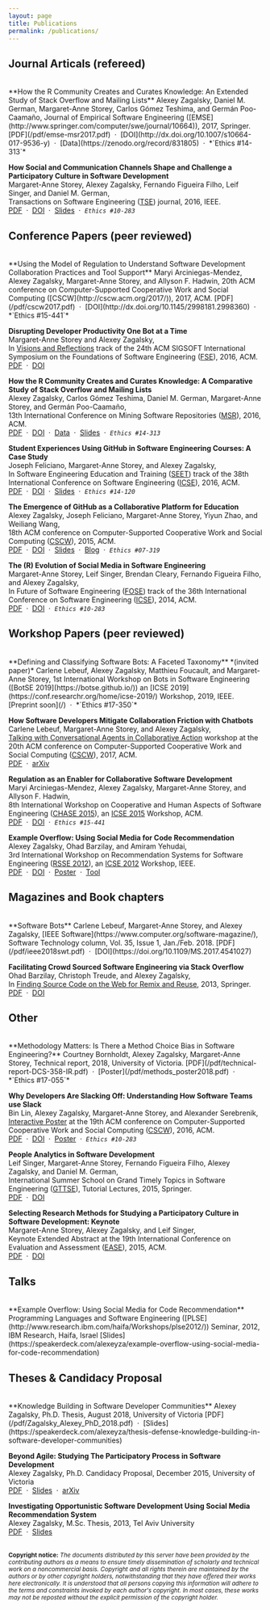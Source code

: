 ```yaml
---
layout: page
title: Publications
permalink: /publications/
---
```

## Journal Articals (refereed)
<br>
**How the R Community Creates and Curates Knowledge: An Extended Study of Stack Overflow and Mailing Lists**  
Alexey Zagalsky, Daniel M. German, Margaret-Anne Storey, Carlos Gómez Teshima, and Germán Poo-Caamaño,  
Journal of Empirical Software Engineering ([EMSE](http://www.springer.com/computer/swe/journal/10664)), 2017, Springer.  
[PDF](/pdf/emse-msr2017.pdf) &nbsp;·&nbsp; [DOI](http://dx.doi.org/10.1007/s10664-017-9536-y) &nbsp;·&nbsp; [Data](https://zenodo.org/record/831805) &nbsp;·&nbsp; *`Ethics #14-313`*

**How Social and Communication Channels Shape and Challenge a Participatory Culture in Software Development**  
Margaret-Anne Storey, Alexey Zagalsky, Fernando Figueira Filho, Leif Singer, and Daniel M. German,  
Transactions on Software Engineering ([TSE](https://www.computer.org/web/tse)) journal, 2016, IEEE.  
[PDF](/pdf/tse2016.pdf) &nbsp;·&nbsp; [DOI](http://dx.doi.org/10.1109/TSE.2016.2584053) &nbsp;·&nbsp; [Slides](https://speakerdeck.com/alexeyza/tse-2016-how-communication-channels-challenge-a-participatory-culture-in-software-development) &nbsp;·&nbsp; *`Ethics #10-283`*


## Conference Papers (peer reviewed)
<br>
**Using the Model of Regulation to Understand Software Development Collaboration Practices and Tool Support**  
Maryi Arciniegas-Mendez, Alexey Zagalsky, Margaret-Anne Storey, and Allyson F. Hadwin,  
20th ACM conference on Computer-Supported Cooperative Work and Social Computing ([CSCW](http://cscw.acm.org/2017/)), 2017, ACM.  
[PDF](/pdf/cscw2017.pdf) &nbsp;·&nbsp; [DOI](http://dx.doi.org/10.1145/2998181.2998360) &nbsp;·&nbsp; *`Ethics #15-441`*

**Disrupting Developer Productivity One Bot at a Time**  
Margaret-Anne Storey and Alexey Zagalsky,  
In [Visions and Reflections](http://www.cs.ucdavis.edu/fse2016/calls/visions-and-reflections/) track of the 24th ACM SIGSOFT International Symposium on the Foundations of Software Engineering ([FSE](http://www.cs.ucdavis.edu/fse2016/)), 2016, ACM.  
[PDF](/pdf/fse-var2016.pdf) &nbsp;·&nbsp; [DOI](http://dx.doi.org/10.1145/2950290.2983989)

**How the R Community Creates and Curates Knowledge: A Comparative Study of Stack Overflow and Mailing Lists**  
Alexey Zagalsky, Carlos Gómez Teshima, Daniel M. German, Margaret-Anne Storey,
and Germán Poo-Caamaño,  
13th International Conference on Mining Software Repositories ([MSR](http://2016.msrconf.org)), 2016, ACM.  
[PDF](/pdf/msr2016.pdf) &nbsp;·&nbsp; [DOI](http://dx.doi.org/10.1145/2901739.2901772) &nbsp;·&nbsp; [Data](https://github.com/thechiselgroup/R-ML-and-StackOverflow) &nbsp;·&nbsp; [Slides](https://speakerdeck.com/alexeyza/msr16-how-the-r-community-creates-and-curates-knowledge) &nbsp;·&nbsp; *`Ethics #14-313`*

**Student Experiences Using GitHub in Software Engineering Courses: A Case Study**  
Joseph Feliciano, Margaret-Anne Storey, and Alexey Zagalsky,  
In Software Engineering Education and Training ([SEET](http://2016.icse.cs.txstate.edu/educationTraining)) track of the 38th International Conference on Software Engineering ([ICSE](http://2016.icse.cs.txstate.edu/)), 2016, ACM.  
[PDF](/pdf/icse16seet.pdf) &nbsp;·&nbsp; [DOI](http://dx.doi.org/10.1145/2889160.2889195) &nbsp;·&nbsp; [Slides](https://speakerdeck.com/alexeyza/icse16-student-experiences-using-github-in-software-engineering-courses) &nbsp;·&nbsp; *`Ethics #14-120`*

**The Emergence of GitHub as a Collaborative Platform for Education**  
Alexey Zagalsky, Joseph Feliciano, Margaret-Anne Storey, Yiyun Zhao, and Weiliang Wang,  
18th ACM conference on Computer-Supported Cooperative Work and Social Computing ([CSCW](http://cscw.acm.org/2015/)), 2015, ACM.  
[PDF](/pdf/cscw15.pdf) &nbsp;·&nbsp; [DOI](http://dx.doi.org/10.1145/2675133.2675284) &nbsp;·&nbsp; [Slides](https://speakerdeck.com/alexeyza/the-emergence-of-github-as-a-collaborative-platform-for-education) &nbsp;·&nbsp; [Blog](http://alexeyza.com/blog/2015/09/10/embracing-participatory-culture-in-education/) &nbsp;·&nbsp; *`Ethics #07-319`*

**The \(R\) Evolution of Social Media in Software Engineering**  
Margaret-Anne Storey, Leif Singer, Brendan Cleary, Fernando Figueira Filho, and Alexey Zagalsky,  
In Future of Software Engineering ([FOSE](http://2014.icse-conferences.org/fose)) track of the 36th International Conference on Software Engineering ([ICSE](http://2014.icse-conferences.org/)), 2014, ACM.  
[PDF](/pdf/fose14.pdf) &nbsp;·&nbsp; [DOI](http://dx.doi.org/10.1145/2593882.2593887) &nbsp;·&nbsp; *`Ethics #10-283`*


## Workshop Papers (peer reviewed)
<br>
**Defining and Classifying Software Bots: A Faceted Taxonomy** *(invited paper)*  
Carlene Lebeuf, Alexey Zagalsky, Matthieu Foucault, and Margaret-Anne Storey,  
1st International Workshop on Bots in Software Engineering ([BotSE 2019](https://botse.github.io/)) an [ICSE 2019](https://conf.researchr.org/home/icse-2019/) Workshop, 2019, IEEE.  
[Preprint soon](/) &nbsp;·&nbsp; *`Ethics #17-350`*

**How Software Developers Mitigate Collaboration Friction with Chatbots**  
Carlene Lebeuf, Margaret-Anne Storey, and Alexey Zagalsky,  
[Talking with Conversational Agents in Collaborative Action](https://talkingwithagents.wordpress.com/) workshop at the 20th ACM conference on Computer-Supported Cooperative Work and Social Computing ([CSCW](http://cscw.acm.org/2017/)), 2017, ACM.  
[PDF](/pdf/cscw2017-workshop.pdf) &nbsp;·&nbsp; [arXiv](https://arxiv.org/abs/1702.07011)

**Regulation as an Enabler for Collaborative Software Development**  
Maryi Arciniegas-Mendez, Alexey Zagalsky, Margaret-Anne Storey, and Allyson F. Hadwin,  
8th International Workshop on Cooperative and Human Aspects of Software Engineering ([CHASE 2015](http://www.chaseresearch.org/workshops/chase2015)), an [ICSE 2015](http://2015.icse-conferences.org/) Workshop, ACM.  
[PDF](/pdf/chase15.pdf) &nbsp;·&nbsp; [DOI](http://dx.doi.org/10.1109/CHASE.2015.29) &nbsp;·&nbsp; *`Ethics #15-441`*

**Example Overflow: Using Social Media for Code Recommendation**  
Alexey Zagalsky, Ohad Barzilay, and Amiram Yehudai,  
3rd International Workshop on Recommendation Systems for Software Engineering ([RSSE 2012](https://sites.google.com/site/rsseresearch/rsse-2012)), an [ICSE 2012](https://files.ifi.uzh.ch/icseweb/) Workshop, IEEE.  
[PDF](/pdf/rsse12.pdf) &nbsp;·&nbsp; [DOI](http://dx.doi.org/10.1109/RSSE.2012.6233407) &nbsp;·&nbsp; [Poster](/pdf/rsse12_poster.pdf) &nbsp;·&nbsp; [Tool](http://www.exampleoverflow.net/)


## Magazines and Book chapters
<br>
**Software Bots**  
Carlene Lebeuf, Margaret-Anne Storey, and Alexey Zagalsky,  
[IEEE Software](https://www.computer.org/software-magazine/), Software Technology column, Vol. 35, Issue 1, Jan./Feb. 2018.  
[PDF](/pdf/ieee2018swt.pdf) &nbsp;·&nbsp; [DOI](https://doi.org/10.1109/MS.2017.4541027)

**Facilitating Crowd Sourced Software Engineering via Stack Overflow**  
Ohad Barzilay, Christoph Treude, and Alexey Zagalsky,  
In [Finding Source Code on the Web for Remix and Reuse](http://www.springer.com/computer/swe/book/978-1-4614-6595-9), 2013, Springer.  
[PDF](/pdf/fcsse13.pdf) &nbsp;·&nbsp; [DOI](http://dx.doi.org/10.1007/978-1-4614-6596-6_15)


## Other
<br>
**Methodology Matters: Is There a Method Choice Bias in Software Engineering?**  
Courtney Bornholdt, Alexey Zagalsky, Margaret-Anne Storey,  
Technical report, 2018, University of Victoria.  
[PDF](/pdf/technical-report-DCS-358-IR.pdf) &nbsp;·&nbsp; [Poster](/pdf/methods_poster2018.pdf) &nbsp;·&nbsp; *`Ethics #17-055`*

**Why Developers Are Slacking Off: Understanding How Software Teams use Slack**  
Bin Lin, Alexey Zagalsky, Margaret-Anne Storey, and Alexander Serebrenik,  
[Interactive Poster](http://cscw.acm.org/2016/submit/posters.php) at the 19th ACM conference on Computer-Supported Cooperative Work and Social Computing ([CSCW](http://cscw.acm.org/2016/index.php)), 2016, ACM.  
[PDF](/pdf/cscw16.pdf) &nbsp;·&nbsp; [DOI](http://dx.doi.org/10.1145/2818052.2869117) &nbsp;·&nbsp; [Poster](/pdf/cscw16_poster.pdf) &nbsp;·&nbsp; *`Ethics #10-283`*

**People Analytics in Software Development**  
Leif Singer, Margaret-Anne Storey, Fernando Figueira Filho, Alexey Zagalsky, and Daniel M. German,  
International Summer School on Grand Timely Topics in Software Engineering ([GTTSE](http://gttse.wikidot.com/)), Tutorial Lectures, 2015, Springer.  
[PDF](/pdf/gttse15.pdf) &nbsp;·&nbsp; [DOI](http://dx.doi.org/10.1007/978-3-319-60074-1)

**Selecting Research Methods for Studying a Participatory Culture in Software Development: Keynote**  
Margaret-Anne Storey, Alexey Zagalsky, and Leif Singer,  
Keynote Extended Abstract at the 19th International Conference on Evaluation and Assessment ([EASE](http://emse.nju.edu.cn/ease2015/program/keynote-speakers/)), 2015, ACM.  
[PDF](/pdf/ease15.pdf) &nbsp;·&nbsp; [DOI](http://dx.doi.org/10.1145/2745802.2747957)


## Talks
<br>
**Example Overflow: Using Social Media for Code Recommendation**  
Programming Languages and Software Engineering ([PLSE](http://www.research.ibm.com/haifa/Workshops/plse2012/)) Seminar, 2012, IBM Research, Haifa, Israel  
[Slides](https://speakerdeck.com/alexeyza/example-overflow-using-social-media-for-code-recommendation)


## Theses & Candidacy Proposal
<br>
**Knowledge Building in Software Developer Communities**    
Alexey Zagalsky, Ph.D. Thesis, August 2018, University of Victoria  
[PDF](/pdf/Zagalsky_Alexey_PhD_2018.pdf) &nbsp;·&nbsp; [Slides](https://speakerdeck.com/alexeyza/thesis-defense-knowledge-building-in-software-developer-communities)

**Beyond Agile: Studying The Participatory Process in Software Development**  
Alexey Zagalsky, Ph.D. Candidacy Proposal, December 2015, University of Victoria  
[PDF](/pdf/candidacy-proposal.pdf) &nbsp;·&nbsp; [Slides](https://speakerdeck.com/alexeyza/phd-candidacy-exam-studying-the-participatory-process-in-software-development) &nbsp;·&nbsp; [arXiv](https://arxiv.org/abs/1705.05450)

**Investigating Opportunistic Software Development Using Social Media Recommendation System**  
Alexey Zagalsky, M.Sc. Thesis, 2013, Tel Aviv University  
[PDF](/pdf/Zagalsky.Alexey-MSc.pdf) &nbsp;·&nbsp; [Slides](https://speakerdeck.com/alexeyza/investigating-opportunistic-software-development-using-social-media-recommendation-systems)


<br><small>
**Copyright notice:** _The documents distributed by this server have been provided by the contributing authors as a means to ensure timely dissemination of scholarly and technical work on a noncommercial basis. Copyright and all rights therein are maintained by the authors or by other copyright holders, notwithstanding that they have offered their works here electronically. It is understood that all persons copying this information will adhere to the terms and constraints invoked by each author's copyright. In most cases, these works may not be reposted without the explicit permission of the copyright holder._</small>